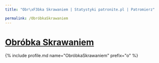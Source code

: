 ```yaml
---
title: "Obr\xF3bka Skrawaniem | Statystyki patronite.pl | Patromierz"

permalink: /ObróbkaSkrawaniem
---
```


# [Obróbka Skrawaniem](https://patronite.pl/ObróbkaSkrawaniem)

{% include profile.md name="ObróbkaSkrawaniem" prefix="o" %}
